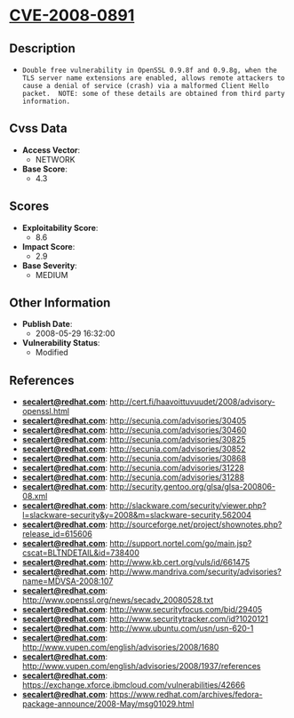 
# [CVE-2008-0891](http://cert.fi/haavoittuvuudet/2008/advisory-openssl.html)

## Description

- `Double free vulnerability in OpenSSL 0.9.8f and 0.9.8g, when the TLS server name extensions are enabled, allows remote attackers to cause a denial of service (crash) via a malformed Client Hello packet.  NOTE: some of these details are obtained from third party information.`

## Cvss Data

- **Access Vector**:
  - NETWORK
- **Base Score**:
  - 4.3

## Scores

- **Exploitability Score**:
  - 8.6
- **Impact Score**:
  - 2.9
- **Base Severity**:
  - MEDIUM

## Other Information

- **Publish Date**:
  - 2008-05-29 16:32:00
- **Vulnerability Status**:
  - Modified

## References

- **secalert@redhat.com**: http://cert.fi/haavoittuvuudet/2008/advisory-openssl.html
- **secalert@redhat.com**: http://secunia.com/advisories/30405
- **secalert@redhat.com**: http://secunia.com/advisories/30460
- **secalert@redhat.com**: http://secunia.com/advisories/30825
- **secalert@redhat.com**: http://secunia.com/advisories/30852
- **secalert@redhat.com**: http://secunia.com/advisories/30868
- **secalert@redhat.com**: http://secunia.com/advisories/31228
- **secalert@redhat.com**: http://secunia.com/advisories/31288
- **secalert@redhat.com**: http://security.gentoo.org/glsa/glsa-200806-08.xml
- **secalert@redhat.com**: http://slackware.com/security/viewer.php?l=slackware-security&y=2008&m=slackware-security.562004
- **secalert@redhat.com**: http://sourceforge.net/project/shownotes.php?release_id=615606
- **secalert@redhat.com**: http://support.nortel.com/go/main.jsp?cscat=BLTNDETAIL&id=738400
- **secalert@redhat.com**: http://www.kb.cert.org/vuls/id/661475
- **secalert@redhat.com**: http://www.mandriva.com/security/advisories?name=MDVSA-2008:107
- **secalert@redhat.com**: http://www.openssl.org/news/secadv_20080528.txt
- **secalert@redhat.com**: http://www.securityfocus.com/bid/29405
- **secalert@redhat.com**: http://www.securitytracker.com/id?1020121
- **secalert@redhat.com**: http://www.ubuntu.com/usn/usn-620-1
- **secalert@redhat.com**: http://www.vupen.com/english/advisories/2008/1680
- **secalert@redhat.com**: http://www.vupen.com/english/advisories/2008/1937/references
- **secalert@redhat.com**: https://exchange.xforce.ibmcloud.com/vulnerabilities/42666
- **secalert@redhat.com**: https://www.redhat.com/archives/fedora-package-announce/2008-May/msg01029.html
